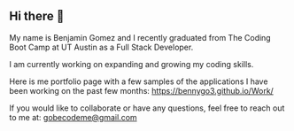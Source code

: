 ## Hi there 👋  

My name is Benjamin Gomez and I recently graduated from The Coding Boot Camp at UT Austin as a Full Stack Developer. 

I am currently working on expanding and growing my coding skills.

Here is me portfolio page with a few samples of the applications I have been working on the past few months: https://bennygo3.github.io/Work/

If you would like to collaborate or have any questions, feel free to reach out to me at: gobecodeme@gmail.com




<!--
**bennygo3/bennygo3** is a ✨ _special_ ✨ repository because its `README.md` (this file) appears on your GitHub profile.

Here are some ideas to get you started:

- 🔭 I’m currently working on ...
- 🌱 I’m currently learning ...
- 👯 I’m looking to collaborate on ...
- 🤔 I’m looking for help with ...
- 💬 Ask me about ...
- 📫 How to reach me: ...
- 😄 Pronouns: ...
- ⚡ Fun fact: ...
-->
